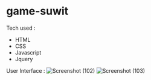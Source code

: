 # game-suwit

Tech used :
- HTML
- CSS
- Javascript
- Jquery

User Interface :
![Screenshot (102)](https://user-images.githubusercontent.com/54365107/151656134-d3d2021b-d4df-47b3-9e56-f7fa1d5723d1.png)
![Screenshot (103)](https://user-images.githubusercontent.com/54365107/151656138-0a0d9a45-d8c3-4ff5-9b8c-e89bc2b63c0c.png)
